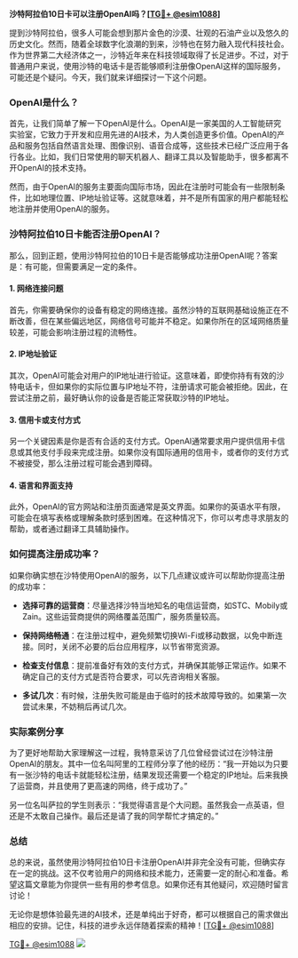**沙特阿拉伯10日卡可以注册OpenAI吗？[[TG💪+ @esim1088](https://t.me/s/esim1088)]**

提到沙特阿拉伯，很多人可能会想到那片金色的沙漠、壮观的石油产业以及悠久的历史文化。然而，随着全球数字化浪潮的到来，沙特也在努力融入现代科技社会。作为世界第二大经济体之一，沙特近年来在科技领域取得了长足进步。不过，对于普通用户来说，使用沙特的电话卡是否能够顺利注册像OpenAI这样的国际服务，可能还是个疑问。今天，我们就来详细探讨一下这个问题。

### OpenAI是什么？

首先，让我们简单了解一下OpenAI是什么。OpenAI是一家美国的人工智能研究实验室，它致力于开发和应用先进的AI技术，为人类创造更多价值。OpenAI的产品和服务包括自然语言处理、图像识别、语音合成等，这些技术已经广泛应用于各行各业。比如，我们日常使用的聊天机器人、翻译工具以及智能助手，很多都离不开OpenAI的技术支持。

然而，由于OpenAI的服务主要面向国际市场，因此在注册时可能会有一些限制条件，比如地理位置、IP地址验证等。这就意味着，并不是所有国家的用户都能轻松地注册并使用OpenAI的服务。

### 沙特阿拉伯10日卡能否注册OpenAI？

那么，回到正题，使用沙特阿拉伯的10日卡是否能够成功注册OpenAI呢？答案是：有可能，但需要满足一定的条件。

#### 1. 网络连接问题

首先，你需要确保你的设备有稳定的网络连接。虽然沙特的互联网基础设施正在不断改善，但在某些偏远地区，网络信号可能并不稳定。如果你所在的区域网络质量较差，可能会影响注册过程的流畅性。

#### 2. IP地址验证

其次，OpenAI可能会对用户的IP地址进行验证。这意味着，即使你持有有效的沙特电话卡，但如果你的实际位置与IP地址不符，注册请求可能会被拒绝。因此，在尝试注册之前，最好确认你的设备是否能正常获取沙特的IP地址。

#### 3. 信用卡或支付方式

另一个关键因素是你是否有合适的支付方式。OpenAI通常要求用户提供信用卡信息或其他支付手段来完成注册。如果你没有国际通用的信用卡，或者你的支付方式不被接受，那么注册过程可能会遇到障碍。

#### 4. 语言和界面支持

此外，OpenAI的官方网站和注册页面通常是英文界面。如果你的英语水平有限，可能会在填写表格或理解条款时感到困难。在这种情况下，你可以考虑寻求朋友的帮助，或者通过翻译工具辅助操作。

### 如何提高注册成功率？

如果你确实想在沙特使用OpenAI的服务，以下几点建议或许可以帮助你提高注册的成功率：

- **选择可靠的运营商**：尽量选择沙特当地知名的电信运营商，如STC、Mobily或Zain。这些运营商提供的网络覆盖范围广，服务质量较高。
  
- **保持网络畅通**：在注册过程中，避免频繁切换Wi-Fi或移动数据，以免中断连接。同时，关闭不必要的后台应用程序，以节省带宽资源。

- **检查支付信息**：提前准备好有效的支付方式，并确保其能够正常运作。如果不确定自己的支付方式是否符合要求，可以先咨询相关客服。

- **多试几次**：有时候，注册失败可能是由于临时的技术故障导致的。如果第一次尝试未果，不妨稍后再试几次。

### 实际案例分享

为了更好地帮助大家理解这一过程，我特意采访了几位曾经尝试过在沙特注册OpenAI的朋友。其中一位名叫阿里的工程师分享了他的经历：“我一开始以为只要有一张沙特的电话卡就能轻松注册，结果发现还需要一个稳定的IP地址。后来我换了运营商，并且使用了更高速的网络，终于成功了。”

另一位名叫萨拉的学生则表示：“我觉得语言是个大问题。虽然我会一点英语，但还是不太敢自己操作。最后还是请了我的同学帮忙才搞定的。”

### 总结

总的来说，虽然使用沙特阿拉伯10日卡注册OpenAI并非完全没有可能，但确实存在一定的挑战。这不仅考验用户的网络和技术能力，还需要一定的耐心和准备。希望这篇文章能为你提供一些有用的参考信息。如果你还有其他疑问，欢迎随时留言讨论！

无论你是想体验最先进的AI技术，还是单纯出于好奇，都可以根据自己的需求做出相应的安排。记住，科技的进步永远伴随着探索的精神！[[TG💪+ @esim1088](https://t.me/s/esim1088)]

[TG💪+ @esim1088](https://t.me/s/esim1088) ![](https://i.postimg.cc/4NQfJmqS/Snipaste-2025-05-13-00-14-12.png)